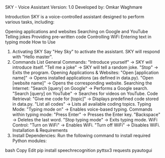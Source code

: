 SKY - Voice Assistant
Version: 1.0
Developed by: Omkar Waghmare

Introduction
SKY is a voice-controlled assistant designed to perform various tasks, including:

Opening applications and websites
Searching on Google and YouTube
Telling jokes
Providing pre-written code
Controlling WiFi
Entering text in typing mode
How to Use
1. Activating SKY
Say "Hey Sky" to activate the assistant.
SKY will respond with "Hello master".
2. Commands List
General Commands:
"Introduce yourself" → SKY will introduce itself.
"Tell me a joke" → SKY will tell a random joke.
"Stop" → Exits the program.
Opening Applications & Websites:
"Open [application name]" → Opens installed applications (as defined in data.py).
"Open [website name]" → Opens the corresponding website.
Searching the Internet:
"Search [query] on Google" → Performs a Google search.
"Search [query] on YouTube" → Searches for videos on YouTube.
Code Retrieval:
"Give me code for [topic]" → Displays predefined code stored in data.py.
"List all codes" → Lists all available coding topics.
Typing Mode:
"Typing mode on" → Enables voice-based typing.
Commands within typing mode:
"Press Enter" → Presses the Enter key.
"Backspace" → Deletes the last word.
"Stop typing mode" → Exits typing mode.
WiFi Control:
"Turn on WiFi" → Enables WiFi.
"Turn off WiFi" → Disables WiFi.
Installation & Requirements
1. Install Dependencies:
Run the following command to install required Python modules:

bash
Copy
Edit
pip install speechrecognition pyttsx3 requests pyautogui